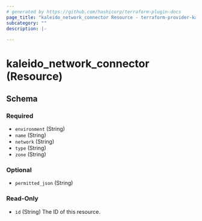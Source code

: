 ```yaml
---
# generated by https://github.com/hashicorp/terraform-plugin-docs
page_title: "kaleido_network_connector Resource - terraform-provider-kaleido"
subcategory: ""
description: |-
  
---
```


# kaleido_network_connector (Resource)





<!-- schema generated by tfplugindocs -->
## Schema

### Required

- `environment` (String)
- `name` (String)
- `network` (String)
- `type` (String)
- `zone` (String)

### Optional

- `permitted_json` (String)

### Read-Only

- `id` (String) The ID of this resource.
